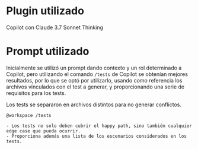 # Plugin utilizado

Copilot con Claude 3.7 Sonnet Thinking

# Prompt utilizado

Inicialmente se utilizó un prompt dando contexto y un rol determinado a Copilot, pero utilizando el comando `/tests` de Copilot se obtenían mejores resultados, por lo que se optó por utilizarlo, usando como referencia los archivos vinculados con el test a generar, y proporcionando una serie de requisitos para los tests.

Los tests se separaron en archivos distintos para no generar conflictos.

```
@workspace /tests

- Los tests no solo deben cubrir el happy path, sino también cualquier edge case que pueda ocurrir.
- Proporciona además una lista de los escenarios considerados en los tests.
```
